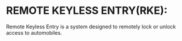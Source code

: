 
# REMOTE KEYLESS ENTRY(RKE):

Remote Keyless Entry is a system designed to remotely lock or unlock access to automobiles.
